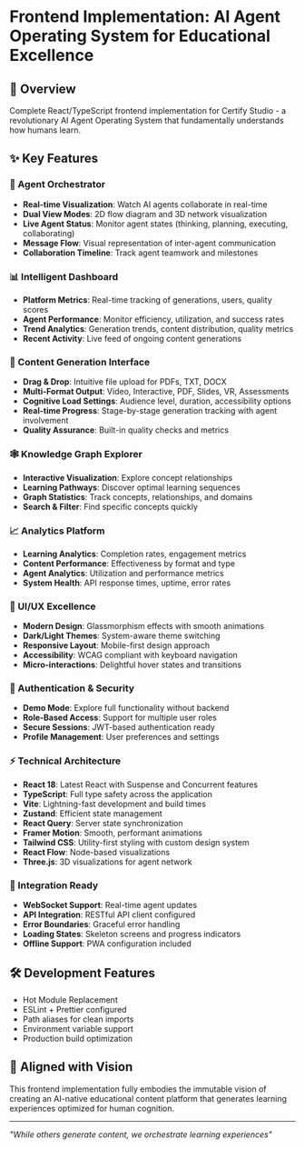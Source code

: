 # Frontend Implementation: AI Agent Operating System for Educational Excellence

## 🚀 Overview
Complete React/TypeScript frontend implementation for Certify Studio - a revolutionary AI Agent Operating System that fundamentally understands how humans learn.

## ✨ Key Features

### 🧠 Agent Orchestrator
- **Real-time Visualization**: Watch AI agents collaborate in real-time
- **Dual View Modes**: 2D flow diagram and 3D network visualization
- **Live Agent Status**: Monitor agent states (thinking, planning, executing, collaborating)
- **Message Flow**: Visual representation of inter-agent communication
- **Collaboration Timeline**: Track agent teamwork and milestones

### 📊 Intelligent Dashboard
- **Platform Metrics**: Real-time tracking of generations, users, quality scores
- **Agent Performance**: Monitor efficiency, utilization, and success rates
- **Trend Analytics**: Generation trends, content distribution, quality metrics
- **Recent Activity**: Live feed of ongoing content generations

### 🎯 Content Generation Interface
- **Drag & Drop**: Intuitive file upload for PDFs, TXT, DOCX
- **Multi-Format Output**: Video, Interactive, PDF, Slides, VR, Assessments
- **Cognitive Load Settings**: Audience level, duration, accessibility options
- **Real-time Progress**: Stage-by-stage generation tracking with agent involvement
- **Quality Assurance**: Built-in quality checks and metrics

### 🕸️ Knowledge Graph Explorer
- **Interactive Visualization**: Explore concept relationships
- **Learning Pathways**: Discover optimal learning sequences
- **Graph Statistics**: Track concepts, relationships, and domains
- **Search & Filter**: Find specific concepts quickly

### 📈 Analytics Platform
- **Learning Analytics**: Completion rates, engagement metrics
- **Content Performance**: Effectiveness by format and type
- **Agent Analytics**: Utilization and performance metrics
- **System Health**: API response times, uptime, error rates

### 🎨 UI/UX Excellence
- **Modern Design**: Glassmorphism effects with smooth animations
- **Dark/Light Themes**: System-aware theme switching
- **Responsive Layout**: Mobile-first design approach
- **Accessibility**: WCAG compliant with keyboard navigation
- **Micro-interactions**: Delightful hover states and transitions

### 🔐 Authentication & Security
- **Demo Mode**: Explore full functionality without backend
- **Role-Based Access**: Support for multiple user roles
- **Secure Sessions**: JWT-based authentication ready
- **Profile Management**: User preferences and settings

### ⚡ Technical Architecture
- **React 18**: Latest React with Suspense and Concurrent features
- **TypeScript**: Full type safety across the application
- **Vite**: Lightning-fast development and build times
- **Zustand**: Efficient state management
- **React Query**: Server state synchronization
- **Framer Motion**: Smooth, performant animations
- **Tailwind CSS**: Utility-first styling with custom design system
- **React Flow**: Node-based visualizations
- **Three.js**: 3D visualizations for agent network

### 🔗 Integration Ready
- **WebSocket Support**: Real-time agent updates
- **API Integration**: RESTful API client configured
- **Error Boundaries**: Graceful error handling
- **Loading States**: Skeleton screens and progress indicators
- **Offline Support**: PWA configuration included

## 🛠️ Development Features
- Hot Module Replacement
- ESLint + Prettier configured
- Path aliases for clean imports
- Environment variable support
- Production build optimization

## 🎯 Aligned with Vision
This frontend implementation fully embodies the immutable vision of creating an AI-native educational content platform that generates learning experiences optimized for human cognition.

---

*"While others generate content, we orchestrate learning experiences"*